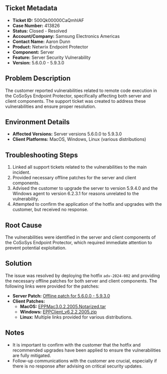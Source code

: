 ## Ticket Metadata
- **Ticket ID:** 500Qk00000CaQmhIAF
- **Case Number:** 413826
- **Status:** Closed - Resolved
- **Account/Company:** Samsung Electronics Americas
- **Contact Name:** Aaron Dunn
- **Product:** Netwrix Endpoint Protector
- **Component:** Server
- **Feature:** Server Security Vulnerability
- **Version:** 5.6.0.0 - 5.9.3.0

## Problem Description
The customer reported vulnerabilities related to remote code execution in the CoSoSys Endpoint Protector, specifically affecting both server and client components. The support ticket was created to address these vulnerabilities and ensure proper resolution.

## Environment Details
- **Affected Versions:** Server versions 5.6.0.0 to 5.9.3.0
- **Client Platforms:** MacOS, Windows, Linux (various distributions)

## Troubleshooting Steps
1. Linked all support tickets related to the vulnerabilities to the main incident.
2. Provided necessary offline patches for the server and client components.
3. Advised the customer to upgrade the server to version 5.9.4.0 and the Windows agent to version 6.2.3.1 for reasons unrelated to the vulnerability.
4. Attempted to confirm the application of the hotfix and upgrades with the customer, but received no response.

## Root Cause
The vulnerabilities were identified in the server and client components of the CoSoSys Endpoint Protector, which required immediate attention to prevent potential exploitation.

## Solution
The issue was resolved by deploying the hotfix `adv-2024-002` and providing the necessary offline patches for both server and client components. The following links were provided for the patches:
- **Server Patch:** [Offline patch for 5.6.0.0 - 5.9.3.0](https://download.endpointprotector.com/offline_patches/MP-HWA-EPP4-U8800.tar.gz)
- **Client Patches:**
  - **MacOS:** [EPPMac3.0.2.2005.Notarized.tar](https://download.endpointprotector.com/custom_agent/EppClientVulnerability/EPPMac3.0.2.2005.Notarized.tar)
  - **Windows:** [EPPClient_v6.2.2.2005.zip](https://download.endpointprotector.com/custom_agent/EppClientVulnerability/EPPClient_v6.2.2.2005.zip)
  - **Linux:** Multiple links provided for various distributions.

## Notes
- It is important to confirm with the customer that the hotfix and recommended upgrades have been applied to ensure the vulnerabilities are fully mitigated.
- Follow-up communications with the customer are crucial, especially if there is no response after advising on critical security updates.